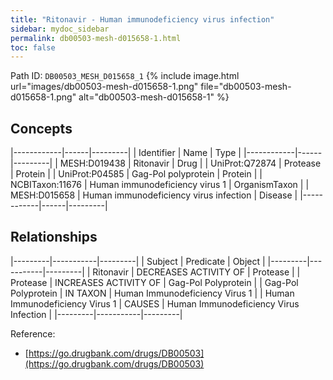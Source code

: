 ```yaml
---
title: "Ritonavir - Human immunodeficiency virus infection"
sidebar: mydoc_sidebar
permalink: db00503-mesh-d015658-1.html
toc: false 
---
```



Path ID: `DB00503_MESH_D015658_1`
{% include image.html url="images/db00503-mesh-d015658-1.png" file="db00503-mesh-d015658-1.png" alt="db00503-mesh-d015658-1" %}

## Concepts

|------------|------|---------|
| Identifier | Name | Type    |
|------------|------|---------|
| MESH:D019438 | Ritonavir | Drug |
| UniProt:Q72874 | Protease | Protein |
| UniProt:P04585 | Gag-Pol polyprotein | Protein |
| NCBITaxon:11676 | Human immunodeficiency virus 1 | OrganismTaxon |
| MESH:D015658 | Human immunodeficiency virus infection | Disease |
|------------|------|---------|

## Relationships

|---------|-----------|---------|
| Subject | Predicate | Object  |
|---------|-----------|---------|
| Ritonavir | DECREASES ACTIVITY OF | Protease |
| Protease | INCREASES ACTIVITY OF | Gag-Pol Polyprotein |
| Gag-Pol Polyprotein | IN TAXON | Human Immunodeficiency Virus 1 |
| Human Immunodeficiency Virus 1 | CAUSES | Human Immunodeficiency Virus Infection |
|---------|-----------|---------|

Reference: 
  - [https://go.drugbank.com/drugs/DB00503](https://go.drugbank.com/drugs/DB00503)
